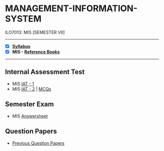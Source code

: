 # MANAGEMENT-INFORMATION-SYSTEM
 ILO7013: MIS [SEMESTER VII]
 
---
 
 - [X] **[Syllabus](https://github.com/Amey-Thakur/MANAGEMENT-INFORMATION-SYSTEM/blob/main/Syllabus/TE%20BE%20Comp%20Engg%20CBCGS%20Syllabus.pdf)**
 - [X] **MIS - [Reference Books](https://github.com/Amey-Thakur/MANAGEMENT-INFORMATION-SYSTEM/tree/main/Reference%20Books)**

---

## Internal Assessment Test
 - MIS [IAT - 1](https://github.com/Amey-Thakur/MANAGEMENT-INFORMATION-SYSTEM/blob/main/Internal%20Assessment%20Test/AMEY_B-50_MIS_IAT-1.pdf)
 - MIS [IAT - 2](https://github.com/Amey-Thakur/MANAGEMENT-INFORMATION-SYSTEM/blob/main/Internal%20Assessment%20Test/AMEY_B-50_MIS_IAT-2.pdf) | [MCQs](https://github.com/Amey-Thakur/MANAGEMENT-INFORMATION-SYSTEM/blob/main/Internal%20Assessment%20Test/MIS%20IAT%20-%202.pdf)

## Semester Exam
 - MIS [Answersheet](https://github.com/Amey-Thakur/MANAGEMENT-INFORMATION-SYSTEM/blob/main/Semester%20Exam/AMEY_B-50_7278000_MIS.pdf)

## Question Papers
 - [Previous Question Papers](https://github.com/Amey-Thakur/MANAGEMENT-INFORMATION-SYSTEM/tree/main/Question%20Papers)
